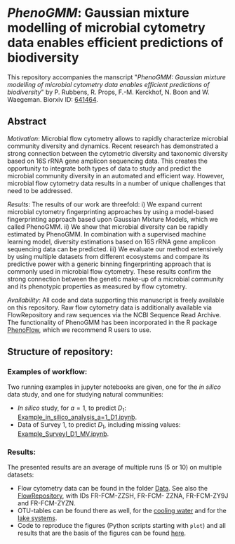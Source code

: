 # _PhenoGMM_: Gaussian mixture modelling of microbial cytometry data enables efficient predictions of biodiversity 

This repository accompanies the manscript "*_PhenoGMM_: Gaussian mixture modelling of microbial cytometry data enables efficient predictions of biodiversity*" by P. Rubbens, R. Props, F.-M. Kerckhof, N. Boon and W. Waegeman. Biorxiv ID: [641464](https://www.biorxiv.org/content/10.1101/641464v1). 

## Abstract
*Motivation*: Microbial flow cytometry allows to rapidly characterize microbial community diversity and
dynamics. Recent research has demonstrated a strong connection between the cytometric diversity and
taxonomic diversity based on 16S rRNA gene amplicon sequencing data. This creates the opportunity to
integrate both types of data to study and predict the microbial community diversity in an automated and
efficient way. However, microbial flow cytometry data results in a number of unique challenges that need
to be addressed.

*Results*: The results of our work are threefold: i) We expand current microbial cytometry fingerprinting
approaches by using a model-based fingerprinting approach based upon Gaussian Mixture Models, which
we called PhenoGMM. ii) We show that microbial diversity can be rapidly estimated by PhenoGMM. In
combination with a supervised machine learning model, diversity estimations based on 16S rRNA gene
amplicon sequencing data can be predicted. iii) We evaluate our method extensively by using multiple
datasets from different ecosystems and compare its predictive power with a generic binning fingerprinting
approach that is commonly used in microbial flow cytometry. These results confirm the strong connection
between the genetic make-up of a microbial community and its phenotypic properties as measured by flow
cytometry.

*Availability*: All code and data supporting this manuscript is freely available on this repository. Raw flow cytometry data is additionally available via FlowRepository and raw sequences via the NCBI Sequence Read Archive. The functionality of PhenoGMM has been incorporated in the R package [PhenoFlow](https://github.com/CMET-UGent/Phenoflow_package), which we recommend R users to use.

## Structure of repository: 

### Examples of workflow: 
Two running examples in jupyter notebooks are given, one for the _in silico_ data study, and one for studying natural communities: 
- _In silico_ study, for $a = 1$, to predict $D_1$: [Example_in_silico_analysis_a=1_D1.ipynb](https://github.com/prubbens/PhenoGMM/blob/master/Code/Example_in_silico_analysis_a%3D1_D1.ipynb). 
- Data of Survey 1, to predict $D_1$, including missing values: [Example_SurveyI_D1_MV.ipynb](https://github.com/prubbens/PhenoGMM/blob/master/Code/Example_SurveyI_D1_MV.ipynb). 

### Results: 
The presented results are an average of multiple runs (5 or 10) on multiple datasets: 
- Flow cytometry data can be found in the folder [Data](https://github.com/prubbens/PhenoGMM/tree/master/Data). See also the [FlowRepository](https://flowrepository.org/), with IDs FR-FCM-ZZSH, FR-FCM-
ZZNA, FR-FCM-ZY9J and FR-FCM-ZYZN. 
- OTU-tables can be found there as well, for the [cooling water](https://github.com/prubbens/PhenoGMM/blob/master/Data/OTU_table_Cycles.csv) and for the [lake systems](https://github.com/prubbens/PhenoGMM/tree/master/Data/Lakes/ByLake_Filtering/1in3). 
- Code to reproduce the figures (Python scripts starting with `plot`) and all results that are the basis of the figures can be found [here](https://github.com/prubbens/PhenoGMM/tree/master/Results). 
